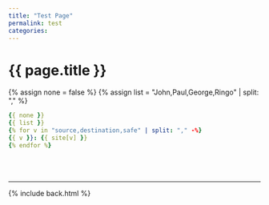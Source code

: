 ```yaml
---
title: "Test Page"
permalink: test
categories:
---
```


# {{ page.title }}

{% assign none = false %}
{% assign list = "John,Paul,George,Ringo" | split: "," %}

```yml
{{ none }}
{{ list }}
{% for v in "source,destination,safe" | split: "," -%}
{{ v }}: {{ site[v] }}
{% endfor %}

```

<div style="margin-top:4rem"></div>

***

{% include back.html %}
